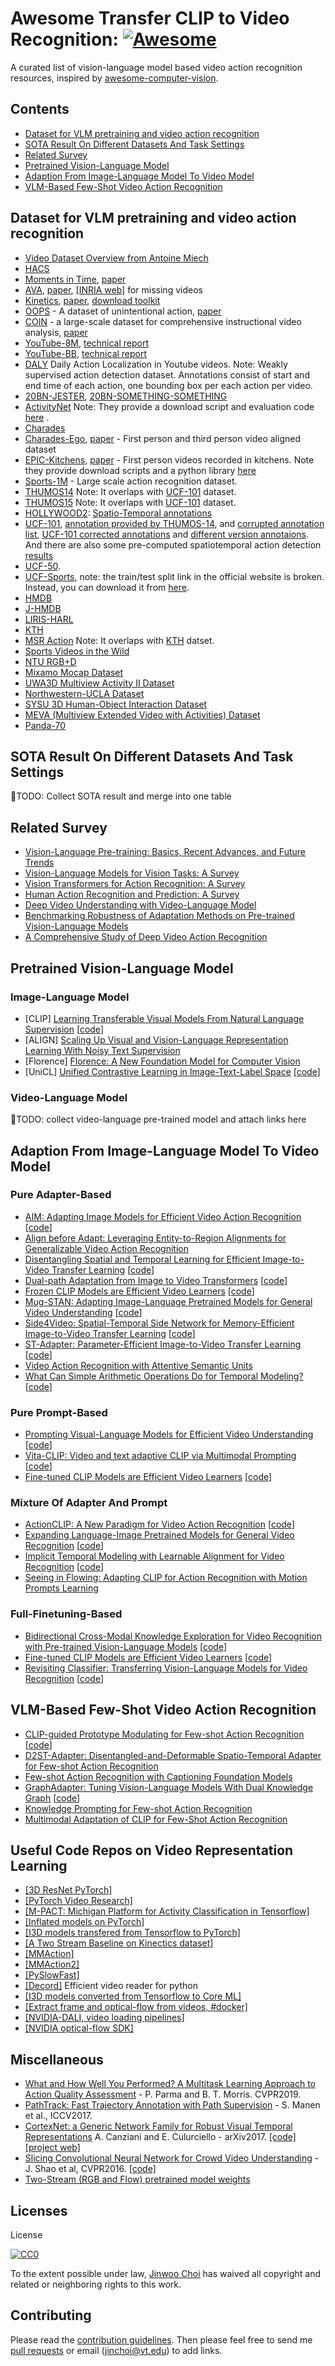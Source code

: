 # Awesome Transfer CLIP to Video Recognition: [![Awesome](https://cdn.rawgit.com/sindresorhus/awesome/d7305f38d29fed78fa85652e3a63e154dd8e8829/media/badge.svg)](https://github.com/sindresorhus/awesome)
A curated list of vision-language model based video action recognition resources, inspired by [awesome-computer-vision](https://github.com/jbhuang0604/awesome-computer-vision).

## Contents
 - [Dataset for VLM pretraining and video action recognition](#Dataset-for-VLM-pretraining-and-video-action-recognition)
 - [SOTA Result On Different Datasets And Task Settings](#SOTA-Result-On-Different-Datasets-And-Task-Settings)
 - [Related Survey](#Related-Survey)
 - [Pretrained Vision-Language Model](#Pretrained-Vision-Language-Model)
 - [Adaption From Image-Language Model To Video Model](#Adaption-From-Image-Language-Model-To-Video-Model)
 - [VLM-Based Few-Shot Video Action Recognition](#VLM-Based-Few-Shot-Video-Action-Recognition)

## Dataset for VLM pretraining and video action recognition
* [Video Dataset Overview from Antoine Miech](https://www.di.ens.fr/~miech/datasetviz/)
* [HACS](http://hacs.csail.mit.edu/)
* [Moments in Time](http://moments.csail.mit.edu/), [paper](http://moments.csail.mit.edu/data/moments_paper.pdf)
* [AVA](https://research.google.com/ava/), [paper](https://arxiv.org/abs/1705.08421), [[INRIA web]](http://thoth.inrialpes.fr/ava/getava.php) for missing videos
* [Kinetics](https://deepmind.com/research/open-source/open-source-datasets/kinetics/), [paper](https://arxiv.org/pdf/1705.07750.pdf), [download toolkit](https://github.com/activitynet/ActivityNet/tree/master/Crawler/Kinetics)
* [OOPS](https://oops.cs.columbia.edu/data/) - A dataset of unintentional action, [paper](https://arxiv.org/abs/1911.11206)
* [COIN](https://coin-dataset.github.io/) - a large-scale dataset for comprehensive instructional video analysis, [paper](https://arxiv.org/abs/1903.02874)
* [YouTube-8M](https://research.google.com/youtube8m/), [technical report](https://arxiv.org/abs/1609.08675)
* [YouTube-BB](https://research.google.com/youtube-bb/), [technical report](https://arxiv.org/pdf/1702.00824.pdf)
* [DALY](http://thoth.inrialpes.fr/daly/) Daily Action Localization in Youtube videos. Note: Weakly supervised action detection dataset. Annotations consist of start and end time of each action, one bounding box per each action per video.
* [20BN-JESTER](https://www.twentybn.com/datasets/jester), [20BN-SOMETHING-SOMETHING](https://www.twentybn.com/datasets/something-something)
* [ActivityNet](http://activity-net.org/) Note: They provide a download script and evaluation code [here](https://github.com/activitynet) .
* [Charades](http://allenai.org/plato/charades/)
* [Charades-Ego](https://prior.allenai.org/projects/charades-ego), [paper](https://arxiv.org/pdf/1804.09626.pdf) - First person and third person video aligned dataset
* [EPIC-Kitchens](https://epic-kitchens.github.io/), [paper](https://arxiv.org/abs/1804.02748) - First person videos recorded in kitchens. Note they provide download scripts and a python library [here](https://github.com/epic-kitchens)
* [Sports-1M](http://cs.stanford.edu/people/karpathy/deepvideo/classes.html) - Large scale action recognition dataset.
* [THUMOS14](http://crcv.ucf.edu/THUMOS14/) Note: It overlaps with [UCF-101](http://crcv.ucf.edu/data/UCF101.php) dataset.
* [THUMOS15](http://www.thumos.info/home.html) Note: It overlaps with [UCF-101](http://crcv.ucf.edu/data/UCF101.php) dataset.
* [HOLLYWOOD2](http://www.di.ens.fr/~laptev/actions/hollywood2/): [Spatio-Temporal annotations](https://staff.fnwi.uva.nl/p.s.m.mettes/index.html#data)
* [UCF-101](http://crcv.ucf.edu/data/UCF101.php), [annotation provided by THUMOS-14](http://crcv.ucf.edu/ICCV13-Action-Workshop/index.files/UCF101_24Action_Detection_Annotations.zip), and [corrupted annotation list](https://github.com/jinwchoi/Jinwoo-Computer-Vision-and-Machine-Learing-papers-to-read/blob/master/UCF101_Spatial_Annotation_Corrupted_file_list),  [UCF-101 corrected annotations](https://github.com/gurkirt/corrected-UCF101-Annots) and [different version annotaions](https://github.com/jvgemert/apt). And there are also some pre-computed spatiotemporal action detection [results](https://drive.google.com/drive/folders/0B-LzM05qEdk0aG5pTE94VFI1SUk)
* [UCF-50](http://crcv.ucf.edu/data/UCF50.php).
* [UCF-Sports](http://crcv.ucf.edu/data/UCF_Sports_Action.php), note: the train/test split link in the official website is broken. Instead, you can download it from [here](http://pascal.inrialpes.fr/data2/oneata/data/ucf_sports/videos.txt).
* [HMDB](http://serre-lab.clps.brown.edu/resource/hmdb-a-large-human-motion-database/)
* [J-HMDB](http://jhmdb.is.tue.mpg.de/)
* [LIRIS-HARL](http://liris.cnrs.fr/voir/activities-dataset/)
* [KTH](http://www.nada.kth.se/cvap/actions/)
* [MSR Action](https://www.microsoft.com/en-us/download/details.aspx?id=52315) Note: It overlaps with [KTH](http://www.nada.kth.se/cvap/actions/) datset.
* [Sports Videos in the Wild](http://cvlab.cse.msu.edu/project-svw.html)
* [NTU RGB+D](https://github.com/shahroudy/NTURGB-D)
* [Mixamo Mocap Dataset](http://mocap.cs.cmu.edu/)
* [UWA3D Multiview Activity II Dataset](http://staffhome.ecm.uwa.edu.au/~00053650/databases.html)
* [Northwestern-UCLA Dataset](https://users.eecs.northwestern.edu/~jwa368/my_data.html)
* [SYSU 3D Human-Object Interaction Dataset](http://www.isee-ai.cn/~hujianfang/ProjectJOULE.html)
* [MEVA (Multiview Extended Video with Activities) Dataset](http://mevadata.org)
* [Panda-70](https://github.com/snap-research/Panda-70M)

## SOTA Result On Different Datasets And Task Settings 
🔨TODO: Collect SOTA result and merge into one table

## Related Survey
- [Vision-Language Pre-training: Basics, Recent Advances, and Future Trends](http://arxiv.org/abs/2210.09263)
- [Vision-Language Models for Vision Tasks: A Survey](http://arxiv.org/abs/2304.00685)
- [Vision Transformers for Action Recognition: A Survey](http://arxiv.org/abs/2209.05700)
- [Human Action Recognition and Prediction: A Survey](http://arxiv.org/abs/1806.11230)
- [Deep Video Understanding with Video-Language Model](https://dl.acm.org/doi/10.1145/3581783.3612863)
- [Benchmarking Robustness of Adaptation Methods on Pre-trained Vision-Language Models](http://arxiv.org/abs/2306.02080)
- [A Comprehensive Study of Deep Video Action Recognition](https://arxiv.org/abs/2012.06567)

## Pretrained Vision-Language Model
### Image-Language Model
- [CLIP] [Learning Transferable Visual Models From Natural Language Supervision](https://proceedings.mlr.press/v139/radford21a.html) [[code](https://github.com/openai/CLIP)]
- [ALIGN] [Scaling Up Visual and Vision-Language Representation Learning With Noisy Text Supervision](https://arxiv.org/abs/2102.05918)
- [Florence] [Florence: A New Foundation Model for Computer Vision](https://arxiv.org/abs/2111.11432)
- [UniCL] [Unified Contrastive Learning in Image-Text-Label Space](https://arxiv.org/abs/2204.03610) [[code](https://github.com/microsoft/UniCL)]
### Video-Language Model
🔨TODO: collect video-language pre-trained model and attach links here

## Adaption From Image-Language Model To Video Model
### Pure Adapter-Based
- [AIM: Adapting Image Models for Efficient Video Action Recognition](http://arxiv.org/abs/2302.03024) [[code]([https://github.com/openai/CLIP](https://github.com/taoyang1122/adapt-image-models))]
- [Align before Adapt: Leveraging Entity-to-Region Alignments for Generalizable Video Action Recognition](http://arxiv.org/abs/2311.15619)
- [Disentangling Spatial and Temporal Learning for Efficient Image-to-Video Transfer Learning](http://arxiv.org/abs/2309.07911) [[code](https://github.com/alibaba-mmai-research/DiST)]
- [Dual-path Adaptation from Image to Video Transformers](http://arxiv.org/abs/2303.09857) [[code](https://github.com/park-jungin/DualPath)]
- [Frozen CLIP Models are Efficient Video Learners](http://arxiv.org/abs/2208.03550) [[code](https://github.com/OpenGVLab/efficient-video-recognition)]
- [Mug-STAN: Adapting Image-Language Pretrained Models for General Video Understanding](http://arxiv.org/abs/2311.15075) [[code](https://github.com/farewellthree/STAN)]
- [Side4Video: Spatial-Temporal Side Network for Memory-Efficient Image-to-Video Transfer Learning](http://arxiv.org/abs/2311.15769) [[code](https://github.com/HJYao00/Side4Video?tab=readme-ov-file)]
- [ST-Adapter: Parameter-Efficient Image-to-Video Transfer Learning](http://arxiv.org/abs/2206.13559) [[code](https://github.com/linziyi96/st-adapter)]
- [Video Action Recognition with Attentive Semantic Units](https://arxiv.org/abs/2303.09756) 
- [What Can Simple Arithmetic Operations Do for Temporal Modeling?](http://arxiv.org/abs/2307.08908) [[code](https://github.com/whwu95/ATM)]
### Pure Prompt-Based
- [Prompting Visual-Language Models for Efficient Video Understanding](http://arxiv.org/abs/2112.04478) [[code](https://github.com/ju-chen/Efficient-Prompt/)]
- [Vita-CLIP: Video and text adaptive CLIP via Multimodal Prompting](http://arxiv.org/abs/2304.03307) [[code](https://github.com/talalwasim/vita-clip)]
- [Fine-tuned CLIP Models are Efficient Video Learners](http://arxiv.org/abs/2212.03640) [[code](https://github.com/muzairkhattak/ViFi-CLIP)]
### Mixture Of Adapter And Prompt
- [ActionCLIP: A New Paradigm for Video Action Recognition](http://arxiv.org/abs/2109.08472) [[code](https://github.com/sallymmx/ActionCLIP)]
- [Expanding Language-Image Pretrained Models for General Video Recognition](http://arxiv.org/abs/2208.02816) [[code](https://github.com/microsoft/VideoX/tree/master/X-CLIP)]
- [Implicit Temporal Modeling with Learnable Alignment for Video Recognition](http://arxiv.org/abs/2304.10465) [[code](https://github.com/Francis-Rings/ILA)]
- [Seeing in Flowing: Adapting CLIP for Action Recognition with Motion Prompts Learning](http://arxiv.org/abs/2308.04828)
### Full-Finetuning-Based
- [Bidirectional Cross-Modal Knowledge Exploration for Video Recognition with Pre-trained Vision-Language Models](http://arxiv.org/abs/2301.00182) [[code](https://github.com/whwu95/BIKE)]
- [Fine-tuned CLIP Models are Efficient Video Learners](http://arxiv.org/abs/2212.03640) [[code](https://github.com/muzairkhattak/ViFi-CLIP)]
- [Revisiting Classifier: Transferring Vision-Language Models for Video Recognition](http://arxiv.org/abs/2207.01297) [[code](https://github.com/whwu95/Text4Vis)]
  
## VLM-Based Few-Shot Video Action Recognition
- [CLIP-guided Prototype Modulating for Few-shot Action Recognition](http://arxiv.org/abs/2303.02982) [[code](https://github.com/alibaba-mmai-research/clip-fsar)]
- [D2ST-Adapter: Disentangled-and-Deformable Spatio-Temporal Adapter for Few-shot Action Recognition](http://arxiv.org/abs/2312.01431)
- [Few-shot Action Recognition with Captioning Foundation Models](http://arxiv.org/abs/2310.10125) 
- [GraphAdapter: Tuning Vision-Language Models With Dual Knowledge Graph](http://arxiv.org/abs/2309.13625) [[code](https://github.com/lixinustc/GraphAdapter)]
- [Knowledge Prompting for Few-shot Action Recognition](http://arxiv.org/abs/2211.12030)
- [Multimodal Adaptation of CLIP for Few-Shot Action Recognition](http://arxiv.org/abs/2308.01532)

## Useful Code Repos on Video Representation Learning
* [[3D ResNet PyTorch]](https://github.com/kenshohara/3D-ResNets-PyTorch)
* [[PyTorch Video Research]](https://github.com/gsig/PyVideoResearch)
* [[M-PACT: Michigan Platform for Activity Classification in Tensorflow]](https://github.com/MichiganCOG/M-PACT)
* [[Inflated models on PyTorch]](https://github.com/hassony2/inflated_convnets_pytorch)
* [[I3D models transfered from Tensorflow to PyTorch]](https://github.com/hassony2/kinetics_i3d_pytorch)
* [[A Two Stream Baseline on Kinectics dataset]](https://github.com/gurkirt/2D-kinectics)
* [[MMAction]](https://github.com/open-mmlab/mmaction)
* [[MMAction2]](https://github.com/open-mmlab/mmaction2)
* [[PySlowFast]](https://github.com/facebookresearch/slowfast)
* [[Decord]](https://github.com/dmlc/decord) Efficient video reader for python
* [[I3D models converted from Tensorflow to Core ML]](https://github.com/lukereichold/VisualActionKit)
* [[Extract frame and optical-flow from videos, #docker]](https://github.com/epic-kitchens/epic-kitchens-100-annotations/blob/master/README.md#erratum)
* [[NVIDIA-DALI, video loading pipelines]](https://docs.nvidia.com/deeplearning/dali/user-guide/docs/examples/sequence_processing/video/video_reader_label_example.html)
* [[NVIDIA optical-flow SDK]](https://developer.nvidia.com/opticalflow-sdk)

## Miscellaneous
* [What and How Well You Performed? A Multitask Learning Approach to Action Quality Assessment](https://arxiv.org/pdf/1904.04346.pdf) - P. Parma and B. T. Morris. CVPR2019.
* [PathTrack: Fast Trajectory Annotation with Path Supervision](http://openaccess.thecvf.com/content_ICCV_2017/papers/Manen_PathTrack_Fast_Trajectory_ICCV_2017_paper.pdf) - S. Manen et al., ICCV2017.
* [CortexNet: a Generic Network Family for Robust Visual Temporal Representations](https://arxiv.org/pdf/1706.02735.pdf) A. Canziani and E. Culurciello - arXiv2017. [[code]](https://github.com/atcold/pytorch-CortexNet) [[project web]](https://engineering.purdue.edu/elab/CortexNet/)
* [Slicing Convolutional Neural Network for Crowd Video Understanding](http://www.ee.cuhk.edu.hk/~jshao/papers_jshao/jshao_cvpr16_scnn.pdf) - J. Shao et al, CVPR2016. [[code]](https://github.com/amandajshao/Slicing-CNN)
* [Two-Stream (RGB and Flow) pretrained model weights](https://github.com/craftGBD/caffe-GBD/tree/master/models/action_recognition)

## Licenses
License

[![CC0](http://i.creativecommons.org/p/zero/1.0/88x31.png)](http://creativecommons.org/publicdomain/zero/1.0/)

To the extent possible under law, [Jinwoo Choi](https://sites.google.com/site/jchoivision/) has waived all copyright and related or neighboring rights to this work.

## Contributing
Please read the [contribution guidelines](contributing.md). Then please feel free to send me [pull requests](https://github.com/jinwchoi/Action-Recognition/pulls) or email (jinchoi@vt.edu) to add links.
